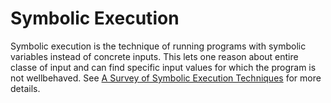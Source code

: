 # Symbolic Execution

Symbolic execution is the technique of running programs with symbolic variables instead of concrete inputs.
This lets one reason about entire classe of input and can find specific input values for which the program is not wellbehaved.
See [A Survey of Symbolic Execution Techniques](https://arxiv.org/pdf/1610.00502.pdf) for more details.

